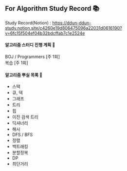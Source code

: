 ## For Algorithm Study Record 📚
Study Record(Notion) : https://ddun-ddun-study.notion.site/c4260e19d806475096a22031d0616190?v=6fc15f504ef04b32bdcffab7c1e2524e

#### 알고리즘 스터디 진행 계획 📅
BOJ / Programmers [주 1회]   
복습 [주 1회] 

#### 알고리즘 뿌실 목록 👊
- 스택 
- 큐, 덱
- 그래프
- 트리
- 힙
- 이진 검색 트리
- 딕셔너리
- 해시
- DFS / BFS
- 정렬
- 백트래킹
- 분할정복
- DP
- 최단거리
